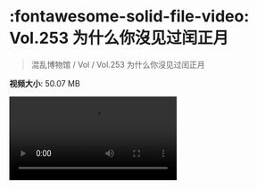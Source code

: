 # :fontawesome-solid-file-video: Vol.253 为什么你沒见过闰正月

> 混乱博物馆 / Vol / Vol.253 为什么你沒见过闰正月

**视频大小**: 50.07 MB

<div class="video"><video src="https://file.hsyhx.top/archive/253.mp4" controls preload>🤔 您的浏览器不支持 video 标签</video></div>